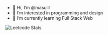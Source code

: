 - 👋 Hi, I’m @masulll
- 👀 I’m interested in programming and design
- 🌱 I’m currently learning Full Stack Web



![Leetcode Stats](https://leetcard.jacoblin.cool/masulll)

<!---
masulll/masulll is a ✨ special ✨ repository because its `README.md` (this file) appears on your GitHub profile.
You can click the Preview link to take a look at your changes.
--->
